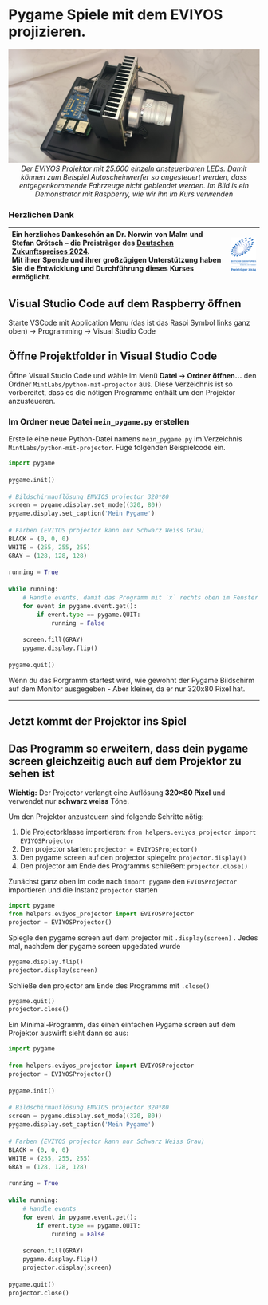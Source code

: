 
# Pygame Spiele mit dem EVIYOS projizieren.  

<p align="center">
    <img src="assets/Projektor.jpg" alt="Projektor"/>
    <br/>
    <em>Der <a href="https://ams-osram.com/de/products/product-families/eviyos" target="_blank">EVIYOS Projektor</a> mit 25.600 einzeln ansteuerbaren LEDs. Damit können zum Beispiel Autoscheinwerfer so angesteuert werden, dass entgegenkommende Fahrzeuge nicht geblendet werden. Im Bild is ein Demonstrator mit Raspberry, wie wir ihn im Kurs verwenden</em>
</p>


### Herzlichen Dank
| Ein herzliches Dankeschön an Dr. Norwin von Malm und Stefan Grötsch – die Preisträger des [Deutschen Zukunftspreises 2024](https://www.deutscher-zukunftspreis.de/de/team-1-2024).<br>Mit ihrer Spende und ihrer großzügigen Unterstützung haben Sie die Entwicklung und Durchführung dieses Kurses ermöglicht. | <img src="assets/DZP_Logo_2.svg" alt="DZP Logo" width="120"/> |
|:---|:---:|



## Visual Studio Code auf dem Raspberry öffnen
Starte VSCode mit Application Menu (das ist das Raspi Symbol links ganz oben) → Programming → Visual Studio Code

## Öffne Projektfolder in Visual Studio Code
Öffne Visual Studio Code und wähle im Menü **Datei → Ordner öffnen...** den Ordner `MintLabs/python-mit-projector` aus. Diese Verzeichnis ist so vorbereitet, dass es die nötigen Programme enthält um den Projektor anzusteueren. 
### Im Ordner neue Datei `mein_pygame.py` erstellen

Erstelle eine neue Python-Datei namens `mein_pygame.py` im Verzeichnis `MintLabs/python-mit-projector`. Füge folgenden Beispielcode ein.



```python
import pygame

pygame.init()

# Bildschirmauflösung ENVIOS projector 320*80
screen = pygame.display.set_mode((320, 80))
pygame.display.set_caption('Mein Pygame')

# Farben (EVIYOS projector kann nur Schwarz Weiss Grau)
BLACK = (0, 0, 0)
WHITE = (255, 255, 255)
GRAY = (128, 128, 128)

running = True

while running:
    # Handle events, damit das Programm mit `x` rechts oben im Fenster beendet werden kann
    for event in pygame.event.get():
        if event.type == pygame.QUIT:
            running = False

    screen.fill(GRAY)
    pygame.display.flip()

pygame.quit()
```

Wenn du das Porgramm startest wird, wie gewohnt der Pygame Bildschirm auf dem Monitor ausgegeben - Aber kleiner, da er nur 320x80 Pixel hat.

---
## Jetzt kommt der Projektor ins Spiel
## Das Programm so erweitern, dass dein pygame screen gleichzeitig auch auf dem Projektor zu sehen ist

**Wichtig:** Der Projector verlangt eine Auflösung **320×80 Pixel** und verwendet nur **schwarz weiss** Töne. 

Um den Projektor anzusteuern sind folgende Schritte nötig:
1. Die Projectorklasse importieren: `from helpers.eviyos_projector import EVIYOSProjector`
2. Den projector starten: `projector = EVIYOSProjector()`
2. Den pygame screen auf den projector spiegeln: `projector.display()`
4. Den projector am Ende des Programms schließen: `projector.close()`



Zunächst ganz oben im code nach `import pygame` den `EVIOSProjector`  importieren und die Instanz `projector` starten

```python
import pygame
from helpers.eviyos_projector import EVIYOSProjector
projector = EVIYOSProjector()
```


Spiegle den pygame screen auf dem projector mit `.display(screen)` . Jedes mal, nachdem der pygame screen upgedated wurde
```python
pygame.display.flip()
projector.display(screen)
```

Schließe den projector am Ende des Programms mit `.close()`
```python
pygame.quit()
projector.close()
```

Ein Minimal-Programm, das einen einfachen Pygame screen auf dem Projektor auswirft sieht dann so aus:
```python
import pygame

from helpers.eviyos_projector import EVIYOSProjector
projector = EVIYOSProjector()

pygame.init()

# Bildschirmauflösung ENVIOS projector 320*80
screen = pygame.display.set_mode((320, 80))
pygame.display.set_caption('Mein Pygame')

# Farben (EVIYOS projector kann nur Schwarz Weiss Grau)
BLACK = (0, 0, 0)
WHITE = (255, 255, 255)
GRAY = (128, 128, 128)

running = True

while running:
    # Handle events
    for event in pygame.event.get():
        if event.type == pygame.QUIT:
            running = False

    screen.fill(GRAY)
    pygame.display.flip()
    projector.display(screen)

pygame.quit()
projector.close()
```

